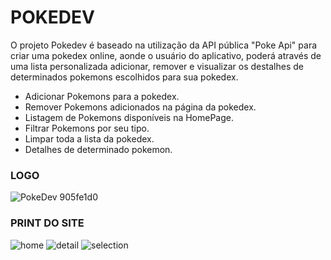 # POKEDEV

O projeto Pokedev é baseado na utilização da API pública "Poke Api" para criar uma pokedex online, aonde o usuário do aplicativo, poderá através de uma lista personalizada adicionar, remover e visualizar os destalhes de determinados pokemons escolhidos para sua pokedex.


* Adicionar Pokemons para a pokedex.
* Remover Pokemons adicionados na página da pokedex.
* Listagem de Pokemons disponíveis na HomePage.
* Filtrar Pokemons por seu tipo.
* Limpar toda a lista da pokedex.
* Detalhes de determinado pokemon.

<!-- ### LINK DO SITE
https://pokedev-labenu.surge.sh/ -->

### LOGO
![PokeDev 905fe1d0](https://user-images.githubusercontent.com/84817937/138535643-9a88817a-2318-41d7-b089-43e49a70d65e.png)


### PRINT DO SITE
![home](https://user-images.githubusercontent.com/72119120/168188605-f8c6c116-0b86-49b3-b0f3-0ca43364b7a7.PNG)
![detail](https://user-images.githubusercontent.com/72119120/168188697-6df78c8f-b882-47fc-8c1c-60e40d06aae6.PNG)
![selection](https://user-images.githubusercontent.com/72119120/168188858-64a787ad-6f0a-468d-afb5-03efd6fd4d44.PNG)

